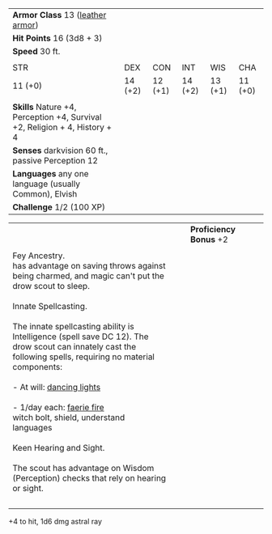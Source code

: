 |                                                                                       |         |         |         |         |         |
| ------------------------------------------------------------------------------------- | ------- | ------- | ------- | ------- | ------- |
| **Armor Class** 13 ([leather armor](https://5e.tools/items.html#leather%20armor_phb)) |         |         |         |         |         |
| **Hit Points** 16 (3d8 + 3)                                                           |         |         |         |         |         |
| **Speed** 30 ft.                                                                      |         |         |         |         |         |
|                                                                                       |         |         |         |         |         |
| STR                                                                                   | DEX     | CON     | INT     | WIS     | CHA     |
| 11 (+0)                                                                               | 14 (+2) | 12 (+1) | 14 (+2) | 13 (+1) | 11 (+0) |
|                                                                                       |         |         |         |         |         |
| **Skills** Nature +4, Perception +4, Survival +2, Religion + 4, History + 4           |         |         |         |         |         |
| **Senses** darkvision 60 ft., passive Perception 12                                   |         |         |         |         |         |
| **Languages** any one language (usually Common), Elvish                               |         |         |         |         |         |
| **Challenge** 1/2 (100 XP)                                                            |         |         |         |         |         |

|                                                                                                                                                                                                                                                                                                                                                                                                                                                                                                                                                                                                                                                                                      |     |     |                          |     |     |
| ------------------------------------------------------------------------------------------------------------------------------------------------------------------------------------------------------------------------------------------------------------------------------------------------------------------------------------------------------------------------------------------------------------------------------------------------------------------------------------------------------------------------------------------------------------------------------------------------------------------------------------------------------------------------------------ | --- | --- | ------------------------ | --- | --- |
|                                                                                                                                                                                                                                                                                                                                                                                                                                                                                                                                                                                                                                                                                      |     |     | **Proficiency Bonus** +2 |     |     |
|                                                                                                                                                                                                                                                                                                                                                                                                                                                                                                                                                                                                                                                                                      |     |     |                          |     |     |
| Fey Ancestry.<br>has advantage on saving throws against being charmed, and magic can't put the drow scout to sleep.<br><br>Innate Spellcasting.<br><br>The innate spellcasting ability is Intelligence (spell save DC 12). The drow scout can innately cast the following spells, requiring no material components:<br><br>- At will: [dancing lights](https://5e.tools/spells.html#dancing%20lights_phb)<br>    <br>- 1/day each:  [faerie fire](https://5e.tools/spells.html#faerie%20fire_phb)<br>    witch bolt, shield, understand languages<br><br>Keen Hearing and Sight.<br><br>The scout has advantage on Wisdom (Perception) checks that rely on hearing or sight.<br><br> |     |     |                          |     |     |
|                                                                                                                                                                                                                                                                                                                                                                                                                                                                                                                                                                                                                                                                                      |     |     |                          |     |     |
+4 to hit, 1d6 dmg astral ray